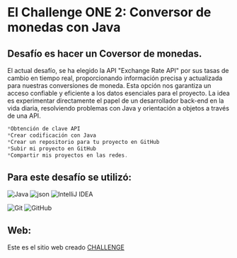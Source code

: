 # El Challenge ONE 2: Conversor de monedas con Java





## Desafío es hacer un Coversor de monedas.
El actual desafío, se ha elegido la API "Exchange Rate API" por sus tasas de cambio en tiempo real, proporcionando información precisa y actualizada para nuestras conversiones de moneda.
Esta opción nos garantiza un acceso confiable y eficiente a los datos esenciales para el proyecto.
La idea es experimentar directamente el papel de un desarrollador back-end en la vida diaria, resolviendo problemas con Java y orientación a objetos a través de una API. 
```Java
*Obtención de clave API
*Crear codificación con Java
*Crear un repositorio para tu proyecto en GitHub
*Subir mi proyecto en GitHub
*Compartir mis proyectos en las redes.
```

## Para este desafío se utilizó:

 ![Java](https://img.shields.io/badge/java-%23ED8B00.svg?style=for-the-badge&logo=openjdk&logoColor=white) 
    ![json](https://img.shields.io/badge/json-5E5C5C?style=for-the-badge&logo=json&logoColor=white) 
    ![IntelliJ IDEA](https://img.shields.io/badge/IntelliJIDEA-000000.svg?style=for-the-badge&logo=intellij-idea&logoColor=white)
    
  ![Git](https://img.shields.io/badge/git-%23F05033.svg?style=for-the-badge&logo=git&logoColor=white)
    ![GitHub](https://img.shields.io/badge/github-%23121011.svg?style=for-the-badge&logo=github&logoColor=white)

## Web: 

Este es el sitio web creado [CHALLENGE](https://elif-cotton.github.io/ChallengeONE-java-API/)



